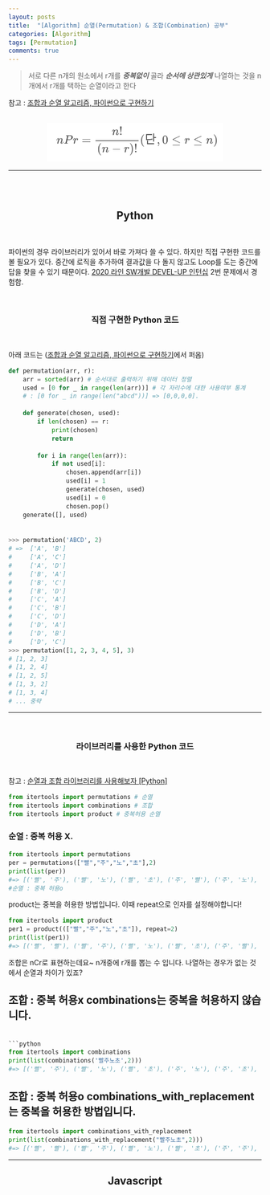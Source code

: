 ```yaml
---
layout: posts
title:  "[Algorithm] 순열(Permutation) & 조합(Combination) 공부"
categories: [Algorithm]
tags: [Permutation]
comments: true
---
```


> 서로 다른 n개의 원소에서 r개를 ***중복없이*** 골라 ***순서에 상관있게*** 나열하는 것을 n개에서 r개를 택하는 순열이라고 한다

참고 : [조합과 순열 알고리즘, 파이썬으로 구현하기](https://shoark7.github.io/programming/algorithm/Permutations-and-Combinations)

<center>
<br>
<img src="/assets/images/posts/algorithm/Permutation.png" style="max-width: 350px;" />
</center>

<hr>
<br>
<br>
<center>
<h2>Python</h2>
</center>
<br>

파이썬의 경우 라이브러리가 있어서 바로 가져다 쓸 수 있다. 하지만 직접 구현한 코드를 볼 필요가 있다. 
중간에 로직을 추가하여 결과값을 다 돌지 않고도 Loop를 도는 중간에 답을 찾을 수 있기 때문이다. 
[2020 라인 SW개발 DEVEL-UP 인턴십](https://seunghyum.github.io/codingtest/2019-09-22-Line-recruit) 2번 문제에서 경험함.

<br>
<center>
<h3>직접 구현한 Python 코드</h3>
</center>
<br>

아래 코드는 ([조합과 순열 알고리즘, 파이썬으로 구현하기](https://shoark7.github.io/programming/algorithm/Permutations-and-Combinations)에서 퍼옴)

```python
def permutation(arr, r):
    arr = sorted(arr) # 순서대로 출력하기 위해 데이터 정렬
    used = [0 for _ in range(len(arr))] # 각 자리수에 대한 사용여부 통계
    # : [0 for _ in range(len("abcd"))] => [0,0,0,0].

    def generate(chosen, used):
        if len(chosen) == r:
            print(chosen)
            return

        for i in range(len(arr)): 
            if not used[i]:
                chosen.append(arr[i])
                used[i] = 1
                generate(chosen, used)
                used[i] = 0
                chosen.pop()
    generate([], used)


>>> permutation('ABCD', 2)
# =>  ['A', 'B']
#     ['A', 'C']
#     ['A', 'D']
#     ['B', 'A']
#     ['B', 'C']
#     ['B', 'D']
#     ['C', 'A']
#     ['C', 'B']
#     ['C', 'D']
#     ['D', 'A']
#     ['D', 'B']
#     ['D', 'C']
>>> permutation([1, 2, 3, 4, 5], 3)
# [1, 2, 3]
# [1, 2, 4]
# [1, 2, 5]
# [1, 3, 2]
# [1, 3, 4]
# ... 중략
```

<hr>
<br>
<center>
<h3>라이브러리를 사용한 Python 코드 </h3>
</center>
<br>

참고 : [순열과 조합 라이브러리를 사용해보자 [Python]
](https://ghwlchlaks.github.io/permutation-combination-python)

```python
from itertools import permutations # 순열
from itertools import combinations # 조합
from itertools import product # 중복허용 순열
```


### 순열 : 중복 허용 X.

```python
from itertools import permutations
per = permutations(["빨","주","노","초"],2)
print(list(per))
#=> [('빨', '주'), ('빨', '노'), ('빨', '초'), ('주', '빨'), ('주', '노'), ('주', '초'), ('노', '빨'), ('노', '주'), ('노', '초'), ('초', '빨'), ('초', '주'), ('초', '노')]
#순열 : 중복 허용o
```

product는 중복을 허용한 방법입니다. 이때 repeat으로 인자를 설정해야합니다!

```python
from itertools import product
per1 = product((["빨","주","노","초"]), repeat=2)
print(list(per1))
#=> [('빨', '빨'), ('빨', '주'), ('빨', '노'), ('빨', '초'), ('주', '빨'), ('주', '주'), ('주', '노'), ('주', '초'), ('노', '빨'), ('노', '주'), ('노', '노'), ('노', '초'), ('초', '빨'), ('초', '주'), ('초', '노'), ('초', '초')]
```

조합은 nCr로 표현하는데요~ n개중에 r개를 뽑는 수 입니다.
나열하는 경우가 없는 것에서 순열과 차이가 있죠?

## 조합 : 중복 허용x combinations는 중복을 허용하지 않습니다.

```python

```python
from itertools import combinations
print(list(combinations('빨주노초',2)))
#=> [('빨', '주'), ('빨', '노'), ('빨', '초'), ('주', '노'), ('주', '초'), ('노', '초')]
```


## 조합 : 중복 허용o combinations_with_replacement는 중복을 허용한 방법입니다.

```python
from itertools import combinations_with_replacement
print(list(combinations_with_replacement("빨주노초",2)))
#=> [('빨', '빨'), ('빨', '주'), ('빨', '노'), ('빨', '초'), ('주', '주'), ('주', '노'), ('주', '초'), ('노', '노'), ('노', '초'), ('초', '초')]
```


<hr>
<center>
<h2>Javascript</h2>
</center>
<br>

```javascript

```